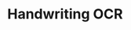 ---
title: "Handwriting OCR"

categories: ['']

tags: ['Handwriting', 'OCR']

arwords: 'التعرف الآلي على الحروف المخطوطة'

arexps: []

enwords: ['Handwriting OCR']

enexps: []

arlexicons: 'ع'

enlexicons: 'H'

authors: ['Ruqayya Roshdy']

translators: ['']

citations: 'العربية والذكاء الاصطناعي'

sources: 'مركز الملك عبدالله بن عبدالعزيز الدولي لخدمة اللغة العربية'

word: "true"

slug: ""
---